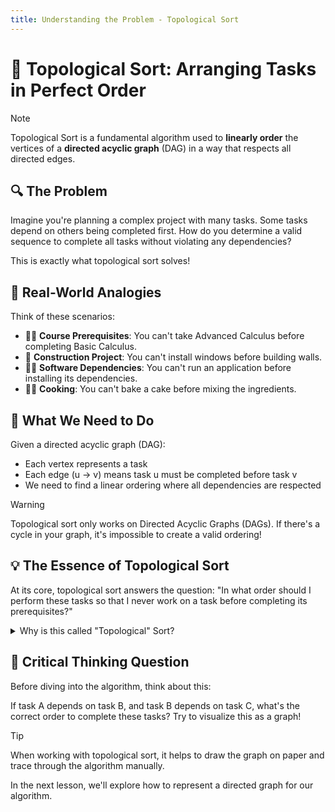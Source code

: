 ```yaml
---
title: Understanding the Problem - Topological Sort
---
```


# 🧩 Topological Sort: Arranging Tasks in Perfect Order

> [!NOTE]
> Topological Sort is a fundamental algorithm used to **linearly order** the vertices of a **directed acyclic graph** (DAG) in a way that respects all directed edges.

## 🔍 The Problem

Imagine you're planning a complex project with many tasks. Some tasks depend on others being completed first. How do you determine a valid sequence to complete all tasks without violating any dependencies?

This is exactly what topological sort solves!

## 🌟 Real-World Analogies

Think of these scenarios:

- 👨‍🎓 **Course Prerequisites**: You can't take Advanced Calculus before completing Basic Calculus.
- 🔨 **Construction Project**: You can't install windows before building walls.
- 👩‍💻 **Software Dependencies**: You can't run an application before installing its dependencies.
- 👨‍🍳 **Cooking**: You can't bake a cake before mixing the ingredients.

## 🎯 What We Need to Do

Given a directed acyclic graph (DAG):
- Each vertex represents a task
- Each edge (u → v) means task u must be completed before task v
- We need to find a linear ordering where all dependencies are respected

> [!WARNING]
> Topological sort only works on Directed Acyclic Graphs (DAGs). If there's a cycle in your graph, it's impossible to create a valid ordering!

## 💡 The Essence of Topological Sort

At its core, topological sort answers the question: "In what order should I perform these tasks so that I never work on a task before completing its prerequisites?"

<details>
<summary>Why is this called "Topological" Sort?</summary>

The name comes from the field of topology in mathematics. When we arrange vertices in an order that respects the structure (topology) of the graph, we're performing a "topological" ordering.
</details>

## 🤔 Critical Thinking Question

Before diving into the algorithm, think about this:

If task A depends on task B, and task B depends on task C, what's the correct order to complete these tasks? Try to visualize this as a graph!

> [!TIP]
> When working with topological sort, it helps to draw the graph on paper and trace through the algorithm manually.

In the next lesson, we'll explore how to represent a directed graph for our algorithm. 